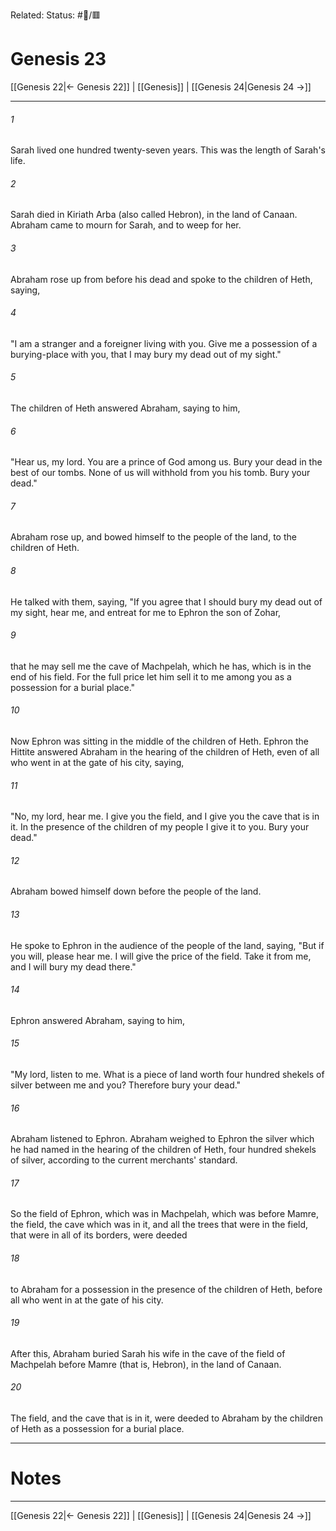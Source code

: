 Related:
Status: #📖/🟥
# Genesis 23

[[Genesis 22|← Genesis 22]] | [[Genesis]] | [[Genesis 24|Genesis 24 →]]
***



###### 1 
Sarah lived one hundred twenty-seven years. This was the length of Sarah's life. 

###### 2 
Sarah died in Kiriath Arba (also called Hebron), in the land of Canaan. Abraham came to mourn for Sarah, and to weep for her. 

###### 3 
Abraham rose up from before his dead and spoke to the children of Heth, saying, 

###### 4 
"I am a stranger and a foreigner living with you. Give me a possession of a burying-place with you, that I may bury my dead out of my sight." 

###### 5 
The children of Heth answered Abraham, saying to him, 

###### 6 
"Hear us, my lord. You are a prince of God among us. Bury your dead in the best of our tombs. None of us will withhold from you his tomb. Bury your dead." 

###### 7 
Abraham rose up, and bowed himself to the people of the land, to the children of Heth. 

###### 8 
He talked with them, saying, "If you agree that I should bury my dead out of my sight, hear me, and entreat for me to Ephron the son of Zohar, 

###### 9 
that he may sell me the cave of Machpelah, which he has, which is in the end of his field. For the full price let him sell it to me among you as a possession for a burial place." 

###### 10 
Now Ephron was sitting in the middle of the children of Heth. Ephron the Hittite answered Abraham in the hearing of the children of Heth, even of all who went in at the gate of his city, saying, 

###### 11 
"No, my lord, hear me. I give you the field, and I give you the cave that is in it. In the presence of the children of my people I give it to you. Bury your dead." 

###### 12 
Abraham bowed himself down before the people of the land. 

###### 13 
He spoke to Ephron in the audience of the people of the land, saying, "But if you will, please hear me. I will give the price of the field. Take it from me, and I will bury my dead there." 

###### 14 
Ephron answered Abraham, saying to him, 

###### 15 
"My lord, listen to me. What is a piece of land worth four hundred shekels of silver between me and you? Therefore bury your dead." 

###### 16 
Abraham listened to Ephron. Abraham weighed to Ephron the silver which he had named in the hearing of the children of Heth, four hundred shekels of silver, according to the current merchants' standard. 

###### 17 
So the field of Ephron, which was in Machpelah, which was before Mamre, the field, the cave which was in it, and all the trees that were in the field, that were in all of its borders, were deeded 

###### 18 
to Abraham for a possession in the presence of the children of Heth, before all who went in at the gate of his city. 

###### 19 
After this, Abraham buried Sarah his wife in the cave of the field of Machpelah before Mamre (that is, Hebron), in the land of Canaan. 

###### 20 
The field, and the cave that is in it, were deeded to Abraham by the children of Heth as a possession for a burial place.

---
# Notes


***
[[Genesis 22|← Genesis 22]] | [[Genesis]] | [[Genesis 24|Genesis 24 →]]
